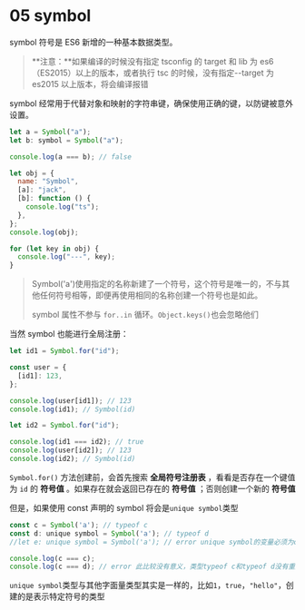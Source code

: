 # 05 symbol

symbol 符号是 ES6 新增的一种基本数据类型。

> **注意：**如果编译的时候没有指定 tsconfig 的 target 和 lib 为 es6（ES2015）以上的版本，或者执行 tsc 的时候，没有指定--target 为 es2015 以上版本，将会编译报错

symbol 经常用于代替对象和映射的字符串键，确保使用正确的键，以防键被意外设置。

```javascript
let a = Symbol("a");
let b: symbol = Symbol("a");

console.log(a === b); // false

let obj = {
  name: "Symbol",
  [a]: "jack",
  [b]: function () {
    console.log("ts");
  },
};
console.log(obj);

for (let key in obj) {
  console.log("---", key);
}
```

> Symbol('a')使用指定的名称新建了一个符号，这个符号是唯一的，不与其他任何符号相等，即便再使用相同的名称创建一个符号也是如此。
>
> symbol 属性不参与 `for..in` 循环。`Object.keys()`也会忽略他们

当然 symbol 也能进行全局注册：

```typescript
let id1 = Symbol.for("id");

const user = {
  [id1]: 123,
};

console.log(user[id1]); // 123
console.log(id1); // Symbol(id)

let id2 = Symbol.for("id");

console.log(id1 === id2); // true
console.log(user[id2]); // 123
console.log(id2); // Symbol(id)
```

`Symbol.for()` 方法创建前，会首先搜索 **全局符号注册表** ，看看是否存在一个键值为 `id` 的 **符号值** 。如果存在就会返回已存在的 **符号值** ；否则创建一个新的 **符号值**

但是，如果使用 const 声明的 symbol 将会是`unique symbol`类型

```javascript
const c = Symbol('a'); // typeof c
const d: unique symbol = Symbol('a'); // typeof d
//let e: unique symbol = Symbol('a'); // error unique symbol的变量必须为const

console.log(c === c);
console.log(c === d); // error 此比较没有意义，类型typeof c和typeof d没有重叠
```

`unique symbol`类型与其他字面量类型其实是一样的，比如`1`，`true`，`"hello"`，创建的是表示特定符号的类型
